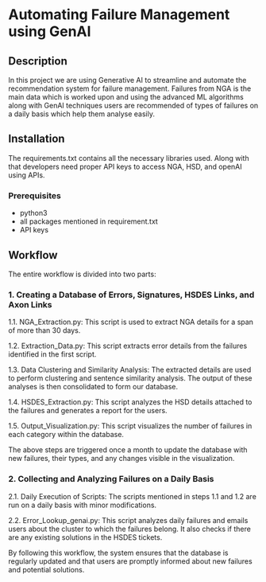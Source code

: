 # Automating Failure Management using GenAI

## Description
In this project we are using Generative AI to streamline and automate the recommendation system for failure management. Failures from NGA is the main data which is worked upon and using the advanced ML algorithms along with GenAI techniques users are recommended of types of failures on a daily basis which help them analyse easily.

## Installation
The requirements.txt contains all the necessary libraries used. Along with that developers need proper API keys to access NGA, HSD, and openAI using APIs.
### Prerequisites
- python3
- all packages mentioned in requirement.txt
- API keys

## Workflow

The entire workflow is divided into two parts:

### 1. Creating a Database of Errors, Signatures, HSDES Links, and Axon Links

1.1. NGA_Extraction.py: This script is used to extract NGA details for a span of more than 30 days.

1.2. Extraction_Data.py: This script extracts error details from the failures identified in the first script.

1.3. Data Clustering and Similarity Analysis: The extracted details are used to perform clustering and sentence similarity analysis. The output of these analyses is then consolidated to form our database.

1.4. HSDES_Extraction.py: This script analyzes the HSD details attached to the failures and generates a report for the users.

1.5. Output_Visualization.py: This script visualizes the number of failures in each category within the database.

The above steps are triggered once a month to update the database with new failures, their types, and any changes visible in the visualization.

### 2. Collecting and Analyzing Failures on a Daily Basis

2.1. Daily Execution of Scripts: The scripts mentioned in steps 1.1 and 1.2 are run on a daily basis with minor modifications.

2.2. Error_Lookup_genai.py: This script analyzes daily failures and emails users about the cluster to which the failures belong. It also checks if there are any existing solutions in the HSDES tickets.

By following this workflow, the system ensures that the database is regularly updated and that users are promptly informed about new failures and potential solutions.
